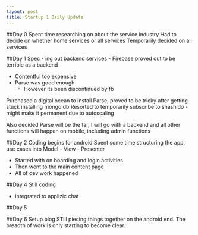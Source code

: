 ```yaml
---
layout: post
title: Startup 1 Daily Update
---
```


##Day 0
Spent time researching on about the service industry
Had to decide on whether home services or all services
Temporarily decided on all services

##Day 1
Spec - ing out backend services
	- Firebase proved out to be terrible as a backend
- Contentful too expensive
- Parse was good enough
    - However its been discontinued by fb

Purchased a digital ocean to install Parse, proved to be tricky after getting stuck installing mongo db
Resorted to temporarily subscribe to shashido - might make it permanent due to autoscaling

Also decided Parse will be the far, I will go with a backend and all other functions will happen on mobile, including admin functions

##Day 2
Coding begins for android
Spent some time structuring the app, use cases into Model - View - Presenter
- Started with on boarding and login activities
- Then went to the main content page
- All of dev work happened

##Day 4
Still coding
- integrated to applizic chat

##Day 5


##Day 6
Setup blog
STill piecing things together on the android end. 
The breadth of work is only starting to become clear.

